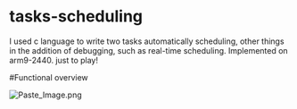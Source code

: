 # tasks-scheduling
I used c language to write two tasks automatically scheduling, other things in the addition of debugging, such as real-time scheduling. Implemented on arm9-2440. just to play!

#Functional overview

![Paste_Image.png](http://upload-images.jianshu.io/upload_images/5939484-c53684d790b0bddb.png?imageMogr2/auto-orient/strip%7CimageView2/2/w/1240)
